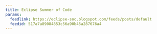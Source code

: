 ```yaml
---
title: Eclipse Summer of Code
params:
  feedlink: https://eclipse-soc.blogspot.com/feeds/posts/default
  feedid: 517a7a89084853c56a90b45a287676a4
---
```

